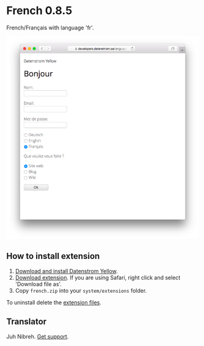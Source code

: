 French 0.8.5
============
French/Français with language 'fr'.

<p align="center"><img src="french-screenshot.png?raw=true" alt="Screenshot"></p>

## How to install extension

1. [Download and install Datenstrom Yellow](https://github.com/datenstrom/yellow/).
2. [Download extension](https://github.com/datenstrom/yellow-extensions/raw/master/zip/french.zip). If you are using Safari, right click and select 'Download file as'.
3. Copy `french.zip` into your `system/extensions` folder.

To uninstall delete the [extension files](extension.ini).

## Translator

Juh Nibreh. [Get support](https://developers.datenstrom.se/help/support).
